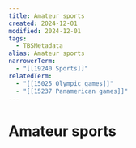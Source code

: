 ```yaml
---
title: Amateur sports
created: 2024-12-01
modified: 2024-12-01
tags:
  - TBSMetadata
alias: Amateur sports
narrowerTerm:
  - "[[19240 Sports]]"
relatedTerm:
  - "[[15025 Olympic games]]"
  - "[[15237 Panamerican games]]"
---
```

# Amateur sports
